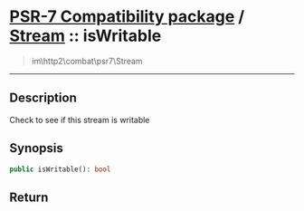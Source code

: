 # [PSR-7 Compatibility package](combat.md) / [Stream](combat-Stream.md) :: isWritable
 > im\http2\combat\psr7\Stream
____

## Description
Check to see if this stream is writable

## Synopsis
```php
public isWritable(): bool
```

## Return


